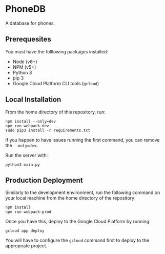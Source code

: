 # PhoneDB

A database for phones.

## Prerequesites

You must have the folllowing packages installed:

- Node (v6+)
- NPM (v5+)
- Python 3
- pip 3
- Google Cloud Platform CLI tools (`gcloud`)

## Local Installation

From the home directory of this repository, run:

```
npm install --only=dev
npm run webpack-dev
sudo pip3 install -r requirements.txt
```

If you happen to have issues running the first
command, you can remove the `--only=dev`.

Run the server with:
```
python3 main.py
```

## Production Deployment

Similarly to the development environment, run
the following command on your local machine
from the home directory of the repository:

```
npm install
npm run webpack-prod
```

Once you have this, deploy to the Google Cloud
Platform by running:

```
gcloud app deploy
```

You will have to configure the `gcloud` command
first to deploy to the appropriate project.
